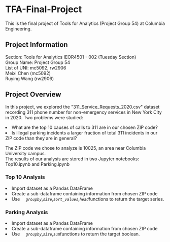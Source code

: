 # TFA-Final-Project
This is the final project of Tools for Analytics (Project Group 54) at Columbia Engineering.

## Project Information
Section: Tools for Analytics IEOR4501 - 002 (Tuesday Section)
<br /> Group Name: Project Group 54
<br />List of UNI: mc5092, rw2906
<br /> Meixi Chen (mc5092)
<br /> Ruying Wang (rw2906)


## Project Overview
In this project, we explored the "311_Service_Requests_2020.csv" dataset recording 311 phone number for non-emergency services in New York City in 2020. Two problems were studied:
<li> What are the top 10 causes of calls to 311 are in our chosen ZIP code?
<li> Is illegal parking incidents a larger fraction of total 311 incidents in our ZIP code than they are in general?

The ZIP code we chose to analyze is 10025, an area near Columbia University campus. 
<br /> The results of our analysis are stored in two Jupyter notebooks: Top10.ipynb and Parking.ipynb

### Top 10 Analysis
  <li> Import dataset as a Pandas DataFrame
  <li> Create a sub-dataframe containing information from chosen ZIP code
  <li> Use <code> <i> groupby</i></code>,<code><i>size</i></code>,<code><i>sort_values</i></code>,<code><i>head</i></code>functions to return the target series.

    
### Parking Analysis
  <li> Import dataset as a Pandas DataFrame
  <li> Create a sub-dataframe containing information from chosen ZIP code
  <li> Use <code> <i> groupby</i></code>,<code><i>size</i></code>,<code><i>sum</i></code>functions to return the target boolean.
